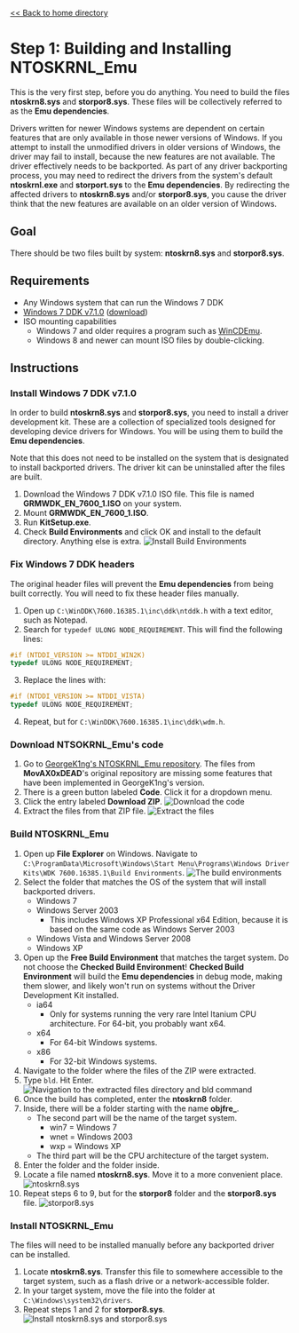 [<< Back to home directory](../)

# Step 1: Building and Installing NTOSKRNL\_Emu
This is the very first step, before you do anything. You need to build the files **ntoskrn8.sys** and **storpor8.sys**. These files will be collectively referred to as the **Emu dependencies**.

Drivers written for newer Windows systems are dependent on certain features that are only available in those newer versions of Windows. If you attempt to install the unmodified drivers in older versions of Windows, the driver may fail to install, because the new features are not available. The driver effectively needs to be backported. 
As part of any driver backporting process, you may need to redirect the drivers from the system's default **ntoskrnl.exe** and **storport.sys** to the **Emu dependencies**. By redirecting the affected drivers to **ntoskrn8.sys** and/or **storpor8.sys**, you cause the driver think that the new features are available on an older version of Windows.

## Goal
There should be two files built by system: **ntoskrn8.sys** and **storpor8.sys**.

## Requirements
- Any Windows system that can run the Windows 7 DDK
- [Windows 7 DDK v7.1.0](https://www.microsoft.com/en-us/download/details.aspx?id=11800) ([download](https://download.microsoft.com/download/4/A/2/4A25C7D5-EFBE-4182-B6A9-AE6850409A78/GRMWDK_EN_7600_1.ISO))
- ISO mounting capabilities
    - Windows 7 and older requires a program such as [WinCDEmu](https://wincdemu.sysprogs.org/download/).
    - Windows 8 and newer can mount ISO files by double-clicking.

## Instructions

### Install Windows 7 DDK v7.1.0
In order to build **ntoskrn8.sys** and **storpor8.sys**, you need to install a driver development kit. These are a collection of specialized tools designed for developing device drivers for Windows. You will be using them to build the **Emu dependencies**.

Note that this does not need to be installed on the system that is designated to install backported drivers. The driver kit can be uninstalled after the files are built.

1. Download the Windows 7 DDK v7.1.0 ISO file. This file is named **GRMWDK_EN_7600_1.ISO** on your system.
2. Mount **GRMWDK_EN_7600_1.ISO**.
3. Run **KitSetup.exe**.
4. Check **Build Environments** and click OK and install to the default directory. Anything else is extra.
![Install Build Environments](01_build_ntoskrnl_emu/wddk_install.png)

### Fix Windows 7 DDK headers
The original header files will prevent the **Emu dependencies** from being built correctly. You will need to fix these header files manually.

1. Open up `C:\WinDDK\7600.16385.1\inc\ddk\ntddk.h` with a text editor, such as Notepad.
2. Search for `typedef ULONG NODE_REQUIREMENT`. This will find the following lines:
```c
#if (NTDDI_VERSION >= NTDDI_WIN2K)
typedef ULONG NODE_REQUIREMENT;
```
3. Replace the lines with:
```c
#if (NTDDI_VERSION >= NTDDI_VISTA)
typedef ULONG NODE_REQUIREMENT;
```
4. Repeat, but for `C:\WinDDK\7600.16385.1\inc\ddk\wdm.h`.

### Download NTSOKRNL\_Emu's code

1. Go to [GeorgeK1ng's NTOSKRNL\_Emu repository](https://github.com/GeorgeK1ng/NTOSKRNL_Emu). The files from **MovAX0xDEAD**'s original repository are missing some features that have been implemented in GeorgeK1ng's version.
2. There is a green button labeled **Code**. Click it for a dropdown menu.
3. Click the entry labeled **Download ZIP**.
![Download the code](01_build_ntoskrnl_emu/download_code.png)
4. Extract the files from that ZIP file.
![Extract the files](01_build_ntoskrnl_emu/extract_files.png)

### Build NTOSKRNL\_Emu
1. Open up **File Explorer** on Windows. Navigate to `C:\ProgramData\Microsoft\Windows\Start Menu\Programs\Windows Driver Kits\WDK 7600.16385.1\Build Environments`.
![The build environments](01_build_ntoskrnl_emu/build_environments.png)
2. Select the folder that matches the OS of the system that will install backported drivers.
    - Windows 7
    - Windows Server 2003
        - This includes Windows XP Professional x64 Edition, because it is based on the same code as Windows Server 2003
    - Windows Vista and Windows Server 2008
    - Windows XP
3. Open up the **Free Build Environment** that matches the target system. Do not choose the **Checked Build Environment**! **Checked Build Environment** will build the **Emu dependencies** in debug mode, making them slower, and likely won't run on systems without the Driver Development Kit installed.
    - ia64
        - Only for systems running the very rare Intel Itanium CPU architecture. For 64-bit, you probably want x64.
    - x64
        - For 64-bit Windows systems.
    - x86
        - For 32-bit Windows systems.
4. Navigate to the folder where the files of the ZIP were extracted.
5. Type `bld`. Hit Enter.
![Navigation to the extracted files directory and bld command](01_build_ntoskrnl_emu/bld.png)
6. Once the build has completed, enter the **ntoskrn8** folder.
7. Inside, there will be a folder starting with the name **objfre_**.
    - The second part will be the name of the target system.
        - win7 = Windows 7
        - wnet = Windows 2003
        - wxp = Windows XP
    - The third part will be the CPU architecture of the target system.
8. Enter the folder and the folder inside.
9. Locate a file named **ntoskrn8.sys**. Move it to a more convenient place.
![ntoskrn8.sys](01_build_ntoskrnl_emu/ntoskrn8_sys.png)
10. Repeat steps 6 to 9, but for the **storpor8** folder and the **storpor8.sys** file.
![storpor8.sys](01_build_ntoskrnl_emu/storpor8_sys.png)

### Install NTOSKRNL\_Emu
The files will need to be installed manually before any backported driver can be installed.

1. Locate **ntoskrn8.sys**. Transfer this file to somewhere accessible to the target system, such as a flash drive or a network-accessible folder.
2. In your target system, move the file into the folder at `C:\Windows\system32\drivers`.
3. Repeat steps 1 and 2 for **storpor8.sys**.
![Install ntoskrn8.sys and storpor8.sys](01_build_ntoskrnl_emu/system32_drivers.png)

